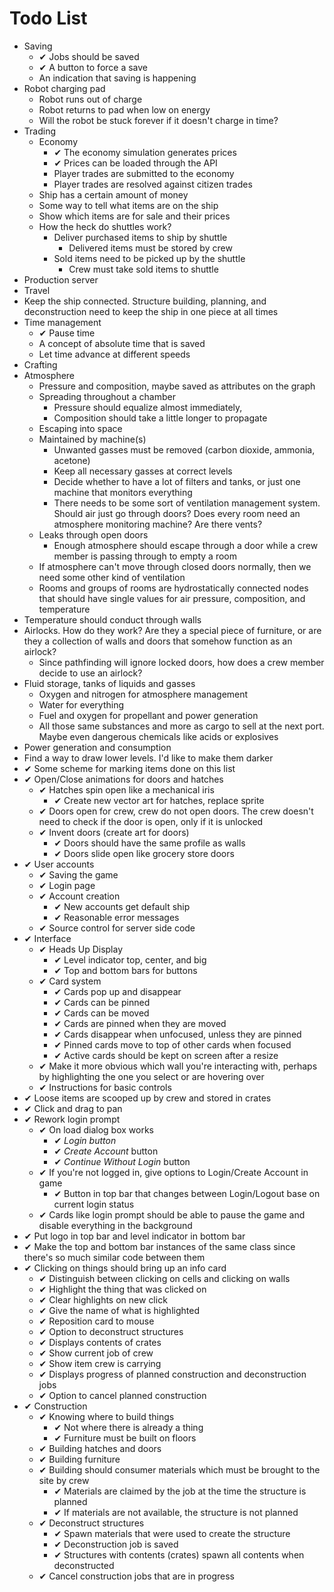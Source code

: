 # Todo List

 - Saving
   - &#10004; Jobs should be saved
   - &#10004; A button to force a save
   - An indication that saving is happening
 - Robot charging pad
   - Robot runs out of charge
   - Robot returns to pad when low on energy
   - Will the robot be stuck forever if it doesn't charge in time?
 - Trading
   - Economy
     - &#10004; The economy simulation generates prices
     - &#10004; Prices can be loaded through the API
     - Player trades are submitted to the economy
     - Player trades are resolved against citizen trades
   - Ship has a certain amount of money
   - Some way to tell what items are on the ship
   - Show which items are for sale and their prices
   - How the heck do shuttles work?
     - Deliver purchased items to ship by shuttle
       - Delivered items must be stored by crew
     - Sold items need to be picked up by the shuttle
       - Crew must take sold items to shuttle
 - Production server
 - Travel
 - Keep the ship connected.  Structure building, planning, and deconstruction need to keep the ship in one piece at all times
 - Time management
   - &#10004; Pause time
   - A concept of absolute time that is saved
   - Let time advance at different speeds
 - Crafting
 - Atmosphere
   - Pressure and composition, maybe saved as attributes on the graph
   - Spreading throughout a chamber
     - Pressure should equalize almost immediately,
     - Composition should take a little longer to propagate
   - Escaping into space
   - Maintained by machine(s)
     - Unwanted gasses must be removed (carbon dioxide, ammonia, acetone)
     - Keep all necessary gasses at correct levels
     - Decide whether to have a lot of filters and tanks, or just one machine that monitors everything
     - There needs to be some sort of ventilation management system.  Should air just go through doors?  Does every room need an atmosphere monitoring machine?  Are there vents?
   - Leaks through open doors
     - Enough atmosphere should escape through a door while a crew member is passing through to empty a room
   - If atmosphere can't move through closed doors normally, then we need some other kind of ventilation
   - Rooms and groups of rooms are hydrostatically connected nodes that should have single values for air pressure, composition, and temperature
 - Temperature should conduct through walls
 - Airlocks.  How do they work? Are they a special piece of furniture, or are they a collection of walls and doors that somehow function as an airlock?
   - Since pathfinding will ignore locked doors, how does a crew member decide to use an airlock?
 - Fluid storage, tanks of liquids and gasses
   - Oxygen and nitrogen for atmosphere management
   - Water for everything
   - Fuel and oxygen for propellant and power generation
   - All those same substances and more as cargo to sell at the next port. Maybe even dangerous chemicals like acids or explosives
 - Power generation and consumption
 - Find a way to draw lower levels.  I'd like to make them darker
 - &#10004; Some scheme for marking items done on this list
 - &#10004; Open/Close animations for doors and hatches
   - &#10004; Hatches spin open like a mechanical iris
     - &#10004; Create new vector art for hatches, replace sprite
   - &#10004; Doors open for crew, crew do not open doors.  The crew doesn't need to check if the door is open, only if it is unlocked
   - &#10004; Invent doors (create art for doors)
     - &#10004; Doors should have the same profile as walls
     - &#10004; Doors slide open like grocery store doors
 - &#10004; User accounts
   - &#10004; Saving the game
   - &#10004; Login page
   - &#10004; Account creation
     - &#10004; New accounts get default ship
     - &#10004; Reasonable error messages
   - &#10004; Source control for server side code
 - &#10004; Interface
   - &#10004; Heads Up Display
     - &#10004; Level indicator top, center, and big
     - &#10004; Top and bottom bars for buttons
   - &#10004; Card system
     - &#10004; Cards pop up and disappear
     - &#10004; Cards can be pinned
     - &#10004; Cards can be moved
     - &#10004; Cards are pinned when they are moved
     - &#10004; Cards disappear when unfocused, unless they are pinned
     - &#10004; Pinned cards move to top of other cards when focused
     - &#10004; Active cards should be kept on screen after a resize
   - &#10004; Make it more obvious which wall you're interacting with, perhaps by highlighting the one you select or are hovering over
   - &#10004; Instructions for basic controls
 - &#10004; Loose items are scooped up by crew and stored in crates
 - &#10004; Click and drag to pan
 - &#10004; Rework login prompt
   - &#10004; On load dialog box works
     - &#10004; *Login button*
     - &#10004; *Create Account* button
     - &#10004; *Continue Without Login* button
   - &#10004; If you're not logged in, give options to Login/Create Account in game
     - &#10004; Button in top bar that changes between Login/Logout base on current login status
   - &#10004; Cards like login prompt should be able to pause the game and disable everything in the background
 - &#10004; Put logo in top bar and level indicator in bottom bar
 - &#10004; Make the top and bottom bar instances of the same class since there's so much similar code between them 
 - &#10004; Clicking on things should bring up an info card
   - &#10004; Distinguish between clicking on cells and clicking on walls
   - &#10004; Highlight the thing that was clicked on
   - &#10004; Clear highlights on new click
   - &#10004; Give the name of what is highlighted
   - &#10004; Reposition card to mouse
   - &#10004; Option to deconstruct structures
   - &#10004; Displays contents of crates
   - &#10004; Show current job of crew
   - &#10004; Show item crew is carrying
   - &#10004; Displays progress of planned construction and deconstruction jobs
   - &#10004; Option to cancel planned construction
 - &#10004; Construction
   - &#10004; Knowing where to build things
     - &#10004; Not where there is already a thing
     - &#10004; Furniture must be built on floors
   - &#10004; Building hatches and doors
   - &#10004; Building furniture
   - &#10004; Building should consumer materials which must be brought to the site by crew
     - &#10004; Materials are claimed by the job at the time the structure is planned
     - &#10004; If materials are not available, the structure is not planned
   - &#10004; Deconstruct structures
     - &#10004; Spawn materials that were used to create the structure
     - &#10004; Deconstruction job is saved
     - &#10004; Structures with contents (crates) spawn all contents when deconstructed
   - &#10004; Cancel construction jobs that are in progress